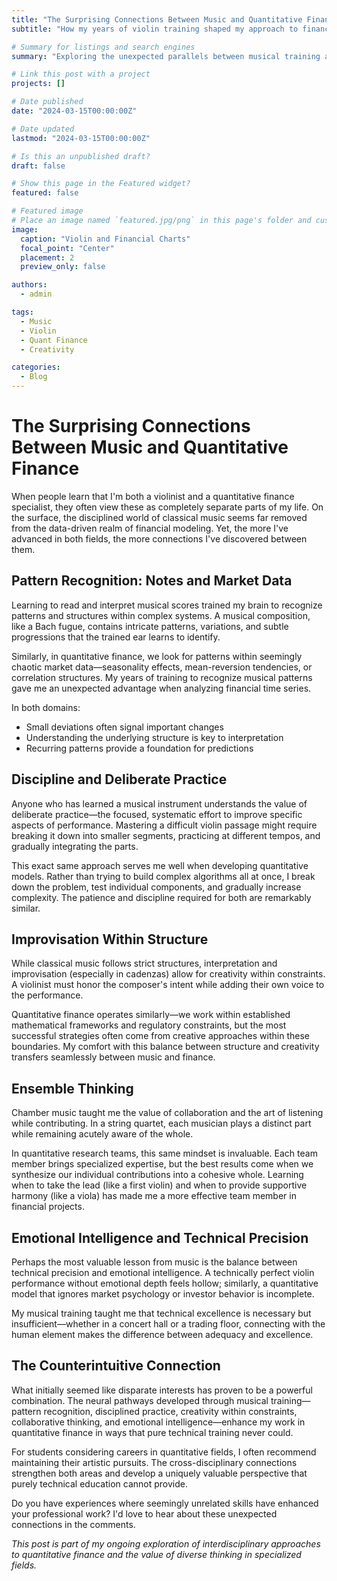 ```yaml
---
title: "The Surprising Connections Between Music and Quantitative Finance"
subtitle: "How my years of violin training shaped my approach to financial modeling"

# Summary for listings and search engines
summary: "Exploring the unexpected parallels between musical training and quantitative finance, and how skills from one discipline enhance performance in the other."

# Link this post with a project
projects: []

# Date published
date: "2024-03-15T00:00:00Z"

# Date updated
lastmod: "2024-03-15T00:00:00Z"

# Is this an unpublished draft?
draft: false

# Show this page in the Featured widget?
featured: false

# Featured image
# Place an image named `featured.jpg/png` in this page's folder and customize its options here.
image:
  caption: "Violin and Financial Charts"
  focal_point: "Center"
  placement: 2
  preview_only: false

authors:
  - admin

tags:
  - Music
  - Violin
  - Quant Finance
  - Creativity

categories:
  - Blog
---
```


# The Surprising Connections Between Music and Quantitative Finance

When people learn that I'm both a violinist and a quantitative finance specialist, they often view these as completely separate parts of my life. On the surface, the disciplined world of classical music seems far removed from the data-driven realm of financial modeling. Yet, the more I've advanced in both fields, the more connections I've discovered between them.

## Pattern Recognition: Notes and Market Data

Learning to read and interpret musical scores trained my brain to recognize patterns and structures within complex systems. A musical composition, like a Bach fugue, contains intricate patterns, variations, and subtle progressions that the trained ear learns to identify.

Similarly, in quantitative finance, we look for patterns within seemingly chaotic market data—seasonality effects, mean-reversion tendencies, or correlation structures. My years of training to recognize musical patterns gave me an unexpected advantage when analyzing financial time series.

In both domains:
- Small deviations often signal important changes
- Understanding the underlying structure is key to interpretation
- Recurring patterns provide a foundation for predictions

## Discipline and Deliberate Practice

Anyone who has learned a musical instrument understands the value of deliberate practice—the focused, systematic effort to improve specific aspects of performance. Mastering a difficult violin passage might require breaking it down into smaller segments, practicing at different tempos, and gradually integrating the parts.

This exact same approach serves me well when developing quantitative models. Rather than trying to build complex algorithms all at once, I break down the problem, test individual components, and gradually increase complexity. The patience and discipline required for both are remarkably similar.

## Improvisation Within Structure

While classical music follows strict structures, interpretation and improvisation (especially in cadenzas) allow for creativity within constraints. A violinist must honor the composer's intent while adding their own voice to the performance.

Quantitative finance operates similarly—we work within established mathematical frameworks and regulatory constraints, but the most successful strategies often come from creative approaches within these boundaries. My comfort with this balance between structure and creativity transfers seamlessly between music and finance.

## Ensemble Thinking

Chamber music taught me the value of collaboration and the art of listening while contributing. In a string quartet, each musician plays a distinct part while remaining acutely aware of the whole.

In quantitative research teams, this same mindset is invaluable. Each team member brings specialized expertise, but the best results come when we synthesize our individual contributions into a cohesive whole. Learning when to take the lead (like a first violin) and when to provide supportive harmony (like a viola) has made me a more effective team member in financial projects.

## Emotional Intelligence and Technical Precision

Perhaps the most valuable lesson from music is the balance between technical precision and emotional intelligence. A technically perfect violin performance without emotional depth feels hollow; similarly, a quantitative model that ignores market psychology or investor behavior is incomplete.

My musical training taught me that technical excellence is necessary but insufficient—whether in a concert hall or a trading floor, connecting with the human element makes the difference between adequacy and excellence.

## The Counterintuitive Connection

What initially seemed like disparate interests has proven to be a powerful combination. The neural pathways developed through musical training—pattern recognition, disciplined practice, creativity within constraints, collaborative thinking, and emotional intelligence—enhance my work in quantitative finance in ways that pure technical training never could.

For students considering careers in quantitative fields, I often recommend maintaining their artistic pursuits. The cross-disciplinary connections strengthen both areas and develop a uniquely valuable perspective that purely technical education cannot provide.

Do you have experiences where seemingly unrelated skills have enhanced your professional work? I'd love to hear about these unexpected connections in the comments.

*This post is part of my ongoing exploration of interdisciplinary approaches to quantitative finance and the value of diverse thinking in specialized fields.*
